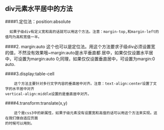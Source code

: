 ## div元素水平居中的方法

####1.定位法：position:absolute

      如果子级div有定义宽和高的话就可以用这个方法。注意：margin-top,和margin-left的值均为高和宽值一半。


####2. margin:auto
        这个也可以是定位法。用这个方法要求子级div必须设置宽的值，不然没有效果哦~margin:auto是水平垂直都
    居中，如果仅仅设置水平居中，可设置为margin:auto 0;同理，如果仅仅设置垂直居中，可设置为margin:0 auto.

####3.display:table-cell

        这个方法主要针对多行文字内容的垂直居中对齐。注意：text-align:center设置了文字的水平居中对齐
    vertical-align:middle设置的是垂直居中对齐。

####4.transform:translate(x,y)

        这个是css3中的新属性，如果子级元素没有设置宽和高值的话可以用这个方法来实现。这在我们做自适应页面
    的时候可以用到。
